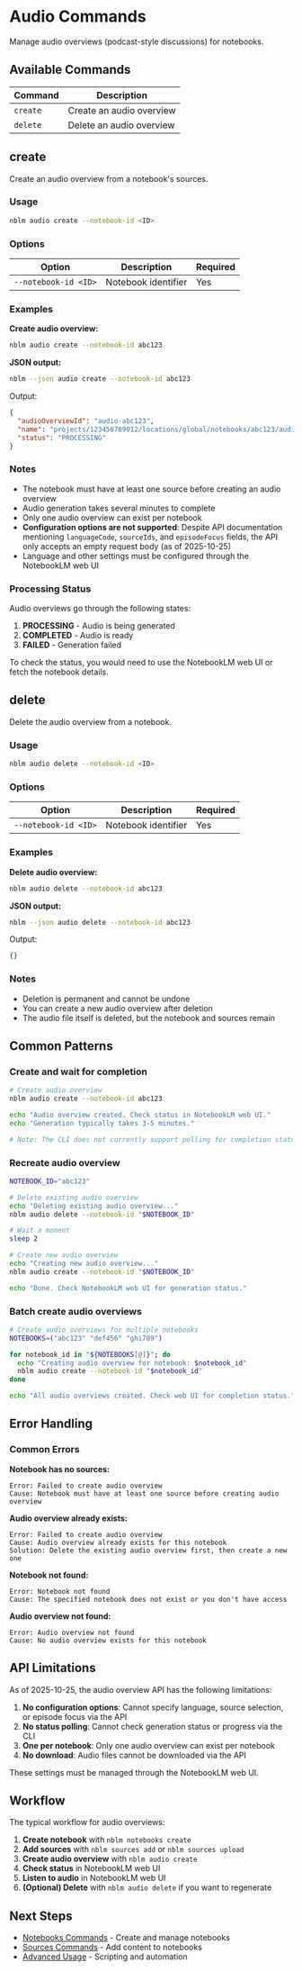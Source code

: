 # Audio Commands

Manage audio overviews (podcast-style discussions) for notebooks.

## Available Commands

| Command  | Description              |
| -------- | ------------------------ |
| `create` | Create an audio overview |
| `delete` | Delete an audio overview |

## create

Create an audio overview from a notebook's sources.

### Usage

```bash
nblm audio create --notebook-id <ID>
```

### Options

| Option               | Description         | Required |
| -------------------- | ------------------- | -------- |
| `--notebook-id <ID>` | Notebook identifier | Yes      |

### Examples

**Create audio overview:**

```bash
nblm audio create --notebook-id abc123
```

**JSON output:**

```bash
nblm --json audio create --notebook-id abc123
```

Output:

```json
{
  "audioOverviewId": "audio-abc123",
  "name": "projects/123456789012/locations/global/notebooks/abc123/audioOverviews/audio-abc123",
  "status": "PROCESSING"
}
```

### Notes

- The notebook must have at least one source before creating an audio overview
- Audio generation takes several minutes to complete
- Only one audio overview can exist per notebook
- **Configuration options are not supported**: Despite API documentation mentioning `languageCode`, `sourceIds`, and `episodeFocus` fields, the API only accepts an empty request body (as of 2025-10-25)
- Language and other settings must be configured through the NotebookLM web UI

### Processing Status

Audio overviews go through the following states:

1. **PROCESSING** - Audio is being generated
2. **COMPLETED** - Audio is ready
3. **FAILED** - Generation failed

To check the status, you would need to use the NotebookLM web UI or fetch the notebook details.

## delete

Delete the audio overview from a notebook.

### Usage

```bash
nblm audio delete --notebook-id <ID>
```

### Options

| Option               | Description         | Required |
| -------------------- | ------------------- | -------- |
| `--notebook-id <ID>` | Notebook identifier | Yes      |

### Examples

**Delete audio overview:**

```bash
nblm audio delete --notebook-id abc123
```

**JSON output:**

```bash
nblm --json audio delete --notebook-id abc123
```

Output:

```json
{}
```

### Notes

- Deletion is permanent and cannot be undone
- You can create a new audio overview after deletion
- The audio file itself is deleted, but the notebook and sources remain

## Common Patterns

### Create and wait for completion

```bash
# Create audio overview
nblm audio create --notebook-id abc123

echo "Audio overview created. Check status in NotebookLM web UI."
echo "Generation typically takes 3-5 minutes."

# Note: The CLI does not currently support polling for completion status
```

### Recreate audio overview

```bash
NOTEBOOK_ID="abc123"

# Delete existing audio overview
echo "Deleting existing audio overview..."
nblm audio delete --notebook-id "$NOTEBOOK_ID"

# Wait a moment
sleep 2

# Create new audio overview
echo "Creating new audio overview..."
nblm audio create --notebook-id "$NOTEBOOK_ID"

echo "Done. Check NotebookLM web UI for generation status."
```

### Batch create audio overviews

```bash
# Create audio overviews for multiple notebooks
NOTEBOOKS=("abc123" "def456" "ghi789")

for notebook_id in "${NOTEBOOKS[@]}"; do
  echo "Creating audio overview for notebook: $notebook_id"
  nblm audio create --notebook-id "$notebook_id"
done

echo "All audio overviews created. Check web UI for completion status."
```

## Error Handling

### Common Errors

**Notebook has no sources:**

```
Error: Failed to create audio overview
Cause: Notebook must have at least one source before creating audio overview
```

**Audio overview already exists:**

```
Error: Failed to create audio overview
Cause: Audio overview already exists for this notebook
Solution: Delete the existing audio overview first, then create a new one
```

**Notebook not found:**

```
Error: Notebook not found
Cause: The specified notebook does not exist or you don't have access
```

**Audio overview not found:**

```
Error: Audio overview not found
Cause: No audio overview exists for this notebook
```

## API Limitations

As of 2025-10-25, the audio overview API has the following limitations:

1. **No configuration options**: Cannot specify language, source selection, or episode focus via the API
2. **No status polling**: Cannot check generation status or progress via the CLI
3. **One per notebook**: Only one audio overview can exist per notebook
4. **No download**: Audio files cannot be downloaded via the API

These settings must be managed through the NotebookLM web UI.

## Workflow

The typical workflow for audio overviews:

1. **Create notebook** with `nblm notebooks create`
2. **Add sources** with `nblm sources add` or `nblm sources upload`
3. **Create audio overview** with `nblm audio create`
4. **Check status** in NotebookLM web UI
5. **Listen to audio** in NotebookLM web UI
6. **(Optional) Delete** with `nblm audio delete` if you want to regenerate

## Next Steps

- [Notebooks Commands](notebooks.md) - Create and manage notebooks
- [Sources Commands](sources.md) - Add content to notebooks
- [Advanced Usage](advanced.md) - Scripting and automation
